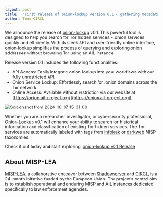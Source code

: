 ```yaml
---
layout: post
title:  "First release of onion-lookup version 0.1 - gathering metadata from Tor onion addresses"
author: Team CIRCL 
---
```


We announce the release of [onion-lookup](https://github.com/ail-project/onion-lookup) v0.1. This powerful tool is designed to help you search for Tor hidden services - .onion services quickly and efficiently. With its sleek API and user-friendly online interface, onion-lookup simplifies the process of querying and exploring onion addresses without browsing Tor using an AIL instance.

Release version 0.1 includes the following functionalities:

 - API Access: Easily integrate onion-lookup into your workflows with our fully unrestricted [API](https://onion.ail-project.org/apiman/swagger/).
 - Onion Service Lookup: Effortlessly search for .onion domains across the Tor network.
 - Online Access: Available without restriction via our website at [https://onion.ail-project.org/](https://onion.ail-project.org/).

![Screenshot from 2024-10-07 15-31-00](https://github.com/user-attachments/assets/8562c89a-6214-45b6-8ac9-526157ef3e32)

Whether you are a researcher, investigator, or cybersecurity professional, Onion-Lookup v0.1 will enhance your ability to search for historical information and classification of existing Tor hidden services. The Tor services are automatically labeled with tags from [infoleak](https://www.misp-project.org/taxonomies.html#_infoleak_2) or [darkweb](https://www.misp-project.org/taxonomies.html#_dark_web) MISP taxonomies.

Check it out today and start exploring: [onion-lookup v0.1 Release](https://github.com/ail-project/onion-lookup/releases/tag/v0.1)

## About MISP-LEA

[MISP-LEA](https://www.misp-lea.org/), a collaborative endeavor between [Shadowserver](https://www.shadowserver.org/) and [CIRCL](https://www.circl.lu/), is a 24-month initiative funded by the European Union. The project’s central aim is to establish operational and enduring [MISP](https://www.misp-project.org/) and AIL instances dedicated specifically to law enforcement agencies.

